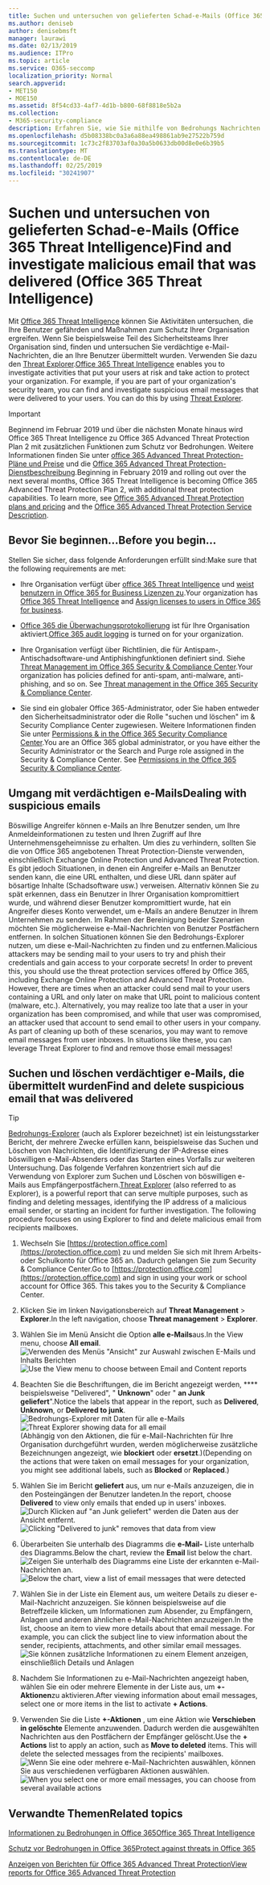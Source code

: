 ```yaml
---
title: Suchen und untersuchen von gelieferten Schad-e-Mails (Office 365 Threat Intelligence)
ms.author: deniseb
author: denisebmsft
manager: laurawi
ms.date: 02/13/2019
ms.audience: ITPro
ms.topic: article
ms.service: O365-seccomp
localization_priority: Normal
search.appverid:
- MET150
- MOE150
ms.assetid: 8f54cd33-4af7-4d1b-b800-68f8818e5b2a
ms.collection:
- M365-security-compliance
description: Erfahren Sie, wie Sie mithilfe von Bedrohungs Nachrichten nach bösartigen e-Mails suchen und diese untersuchen.
ms.openlocfilehash: d5b08338bc0a3a6a88ea498861ab9e27522b759d
ms.sourcegitcommit: 1c73c2f83703af0a30a5b0633db00d8e0e6b39b5
ms.translationtype: MT
ms.contentlocale: de-DE
ms.lasthandoff: 02/25/2019
ms.locfileid: "30241907"
---
```

# <a name="find-and-investigate-malicious-email-that-was-delivered-office-365-threat-intelligence"></a><span data-ttu-id="f77d9-103">Suchen und untersuchen von gelieferten Schad-e-Mails (Office 365 Threat Intelligence)</span><span class="sxs-lookup"><span data-stu-id="f77d9-103">Find and investigate malicious email that was delivered (Office 365 Threat Intelligence)</span></span>

<span data-ttu-id="f77d9-p101">Mit [Office 365 Threat Intelligence](office-365-ti.md) können Sie Aktivitäten untersuchen, die Ihre Benutzer gefährden und Maßnahmen zum Schutz Ihrer Organisation ergreifen. Wenn Sie beispielsweise Teil des Sicherheitsteams Ihrer Organisation sind, finden und untersuchen Sie verdächtige e-Mail-Nachrichten, die an Ihre Benutzer übermittelt wurden. Verwenden Sie dazu den [Threat Explorer](get-started-with-ti.md#threat-explorer).</span><span class="sxs-lookup"><span data-stu-id="f77d9-p101">[Office 365 Threat Intelligence](office-365-ti.md) enables you to investigate activities that put your users at risk and take action to protect your organization. For example, if you are part of your organization's security team, you can find and investigate suspicious email messages that were delivered to your users. You can do this by using [Threat Explorer](get-started-with-ti.md#threat-explorer).</span></span>
  
> [!IMPORTANT]
> <span data-ttu-id="f77d9-p102">Beginnend im Februar 2019 und über die nächsten Monate hinaus wird Office 365 Threat Intelligence zu Office 365 Advanced Threat Protection Plan 2 mit zusätzlichen Funktionen zum Schutz vor Bedrohungen. Weitere Informationen finden Sie unter [office 365 Advanced Threat Protection-Pläne und Preise](https://products.office.com/exchange/advance-threat-protection) und die [Office 365 Advanced Threat Protection-Dienstbeschreibung](https://docs.microsoft.com/office365/servicedescriptions/office-365-advanced-threat-protection-service-description).</span><span class="sxs-lookup"><span data-stu-id="f77d9-p102">Beginning in February 2019 and rolling out over the next several months, Office 365 Threat Intelligence is becoming Office 365 Advanced Threat Protection Plan 2, with additional threat protection capabilities. To learn more, see [Office 365 Advanced Threat Protection plans and pricing](https://products.office.com/exchange/advance-threat-protection) and the [Office 365 Advanced Threat Protection Service Description](https://docs.microsoft.com/office365/servicedescriptions/office-365-advanced-threat-protection-service-description).</span></span>
  
## <a name="before-you-begin"></a><span data-ttu-id="f77d9-109">Bevor Sie beginnen...</span><span class="sxs-lookup"><span data-stu-id="f77d9-109">Before you begin...</span></span>

<span data-ttu-id="f77d9-110">Stellen Sie sicher, dass folgende Anforderungen erfüllt sind:</span><span class="sxs-lookup"><span data-stu-id="f77d9-110">Make sure that the following requirements are met:</span></span>
  
- <span data-ttu-id="f77d9-111">Ihre Organisation verfügt über [office 365 Threat Intelligence](office-365-ti.md) und [weist benutzern in Office 365 for Business Lizenzen zu](https://support.office.com/article/997596b5-4173-4627-b915-36abac6786dc).</span><span class="sxs-lookup"><span data-stu-id="f77d9-111">Your organization has [Office 365 Threat Intelligence](office-365-ti.md) and [Assign licenses to users in Office 365 for business](https://support.office.com/article/997596b5-4173-4627-b915-36abac6786dc).</span></span>
    
- <span data-ttu-id="f77d9-112">[Office 365 die Überwachungsprotokollierung](turn-audit-log-search-on-or-off.md) ist für Ihre Organisation aktiviert.</span><span class="sxs-lookup"><span data-stu-id="f77d9-112">[Office 365 audit logging](turn-audit-log-search-on-or-off.md) is turned on for your organization.</span></span> 
    
- <span data-ttu-id="f77d9-p103">Ihre Organisation verfügt über Richtlinien, die für Antispam-, Antischadsoftware-und Antiphishingfunktionen definiert sind. Siehe [Threat Management im Office 365 Security &amp; Compliance Center](threat-management.md).</span><span class="sxs-lookup"><span data-stu-id="f77d9-p103">Your organization has policies defined for anti-spam, anti-malware, anti-phishing, and so on. See [Threat management in the Office 365 Security &amp; Compliance Center](threat-management.md).</span></span>
    
- <span data-ttu-id="f77d9-p104">Sie sind ein globaler Office 365-Administrator, oder Sie haben entweder den Sicherheitsadministrator oder die Rolle "suchen und löschen" im &amp; Security Compliance Center zugewiesen. Weitere Informationen finden Sie unter [Permissions &amp; in the Office 365 Security Compliance Center](permissions-in-the-security-and-compliance-center.md).</span><span class="sxs-lookup"><span data-stu-id="f77d9-p104">You are an Office 365 global administrator, or you have either the Security Administrator or the Search and Purge role assigned in the Security &amp; Compliance Center. See [Permissions in the Office 365 Security &amp; Compliance Center](permissions-in-the-security-and-compliance-center.md).</span></span>
    
## <a name="dealing-with-suspicious-emails"></a><span data-ttu-id="f77d9-117">Umgang mit verdächtigen e-Mails</span><span class="sxs-lookup"><span data-stu-id="f77d9-117">Dealing with suspicious emails</span></span>

<span data-ttu-id="f77d9-p105">Böswillige Angreifer können e-Mails an Ihre Benutzer senden, um Ihre Anmeldeinformationen zu testen und Ihren Zugriff auf Ihre Unternehmensgeheimnisse zu erhalten. Um dies zu verhindern, sollten Sie die von Office 365 angebotenen Threat Protection-Dienste verwenden, einschließlich Exchange Online Protection und Advanced Threat Protection. Es gibt jedoch Situationen, in denen ein Angreifer e-Mails an Benutzer senden kann, die eine URL enthalten, und diese URL dann später auf bösartige Inhalte (Schadsoftware usw.) verweisen. Alternativ können Sie zu spät erkennen, dass ein Benutzer in Ihrer Organisation kompromittiert wurde, und während dieser Benutzer kompromittiert wurde, hat ein Angreifer dieses Konto verwendet, um e-Mails an andere Benutzer in Ihrem Unternehmen zu senden. Im Rahmen der Bereinigung beider Szenarien möchten Sie möglicherweise e-Mail-Nachrichten von Benutzer Postfächern entfernen. In solchen Situationen können Sie den Bedrohungs-Explorer nutzen, um diese e-Mail-Nachrichten zu finden und zu entfernen.</span><span class="sxs-lookup"><span data-stu-id="f77d9-p105">Malicious attackers may be sending mail to your users to try and phish their credentials and gain access to your corporate secrets! In order to prevent this, you should use the threat protection services offered by Office 365, including Exchange Online Protection and Advanced Threat Protection. However, there are times when an attacker could send mail to your users containing a URL and only later on make that URL point to malicious content (malware, etc.). Alternatively, you may realize too late that a user in your organization has been compromised, and while that user was compromised, an attacker used that account to send email to other users in your company. As part of cleaning up both of these scenarios, you may want to remove email messages from user inboxes. In situations like these, you can leverage Threat Explorer to find and remove those email messages!</span></span>
  
## <a name="find-and-delete-suspicious-email-that-was-delivered"></a><span data-ttu-id="f77d9-124">Suchen und löschen verdächtiger e-Mails, die übermittelt wurden</span><span class="sxs-lookup"><span data-stu-id="f77d9-124">Find and delete suspicious email that was delivered</span></span>

> [!TIP]
> <span data-ttu-id="f77d9-p106">[Bedrohungs-Explorer](get-started-with-ti.md#threat-explorer) (auch als Explorer bezeichnet) ist ein leistungsstarker Bericht, der mehrere Zwecke erfüllen kann, beispielsweise das Suchen und Löschen von Nachrichten, die Identifizierung der IP-Adresse eines böswilligen e-Mail-Absenders oder das Starten eines Vorfalls zur weiteren Untersuchung. Das folgende Verfahren konzentriert sich auf die Verwendung von Explorer zum Suchen und Löschen von böswilligen e-Mails aus Empfängerpostfächern.</span><span class="sxs-lookup"><span data-stu-id="f77d9-p106">[Threat Explorer](get-started-with-ti.md#threat-explorer) (also referred to as Explorer), is a powerful report that can serve multiple purposes, such as finding and deleting messages, identifying the IP address of a malicious email sender, or starting an incident for further investigation. The following procedure focuses on using Explorer to find and delete malicious email from recipients mailboxes.</span></span> 
  
1. <span data-ttu-id="f77d9-p107">Wechseln Sie [https://protection.office.com](https://protection.office.com) zu und melden Sie sich mit Ihrem Arbeits-oder Schulkonto für Office 365 an. Dadurch gelangen Sie zum Security &amp; Compliance Center.</span><span class="sxs-lookup"><span data-stu-id="f77d9-p107">Go to [https://protection.office.com](https://protection.office.com) and sign in using your work or school account for Office 365. This takes you to the Security &amp; Compliance Center.</span></span> 
    
2. <span data-ttu-id="f77d9-129">Klicken Sie im linken Navigationsbereich auf **Threat Management** \> **Explorer**.</span><span class="sxs-lookup"><span data-stu-id="f77d9-129">In the left navigation, choose **Threat management** \> **Explorer**.</span></span>
    
3. <span data-ttu-id="f77d9-130">Wählen Sie im Menü Ansicht die Option **alle e-Mails**aus.</span><span class="sxs-lookup"><span data-stu-id="f77d9-130">In the View menu, choose **All email**.</span></span><br/><span data-ttu-id="f77d9-131">![Verwenden des Menüs "Ansicht" zur Auswahl zwischen E-Mails und Inhalts Berichten](media/d39013ff-93b6-42f6-bee5-628895c251c2.png)</span><span class="sxs-lookup"><span data-stu-id="f77d9-131">![Use the View menu to choose between Email and Content reports](media/d39013ff-93b6-42f6-bee5-628895c251c2.png)</span></span>
  
4. <span data-ttu-id="f77d9-132">Beachten Sie die Beschriftungen, die im Bericht angezeigt werden, \*\*\*\* beispielsweise "Delivered", " **Unknown**" oder " **an Junk geliefert**".</span><span class="sxs-lookup"><span data-stu-id="f77d9-132">Notice the labels that appear in the report, such as **Delivered**, **Unknown**, or **Delivered to junk**.</span></span><br/><span data-ttu-id="f77d9-133">![Bedrohungs-Explorer mit Daten für alle e-Mails](media/208826ed-a85e-446f-b276-b5fdc312fbcb.png)</span><span class="sxs-lookup"><span data-stu-id="f77d9-133">![Threat Explorer showing data for all email](media/208826ed-a85e-446f-b276-b5fdc312fbcb.png)</span></span><br/><span data-ttu-id="f77d9-134">(Abhängig von den Aktionen, die für e-Mail-Nachrichten für Ihre Organisation durchgeführt wurden, werden möglicherweise zusätzliche Bezeichnungen angezeigt, wie **blockiert** oder **ersetzt**.)</span><span class="sxs-lookup"><span data-stu-id="f77d9-134">(Depending on the actions that were taken on email messages for your organization, you might see additional labels, such as **Blocked** or **Replaced**.)</span></span>
    
5. <span data-ttu-id="f77d9-135">Wählen Sie im Bericht **geliefert** aus, um nur e-Mails anzuzeigen, die in den Posteingängen der Benutzer landeten.</span><span class="sxs-lookup"><span data-stu-id="f77d9-135">In the report, choose **Delivered** to view only emails that ended up in users' inboxes.</span></span><br/><span data-ttu-id="f77d9-136">![Durch Klicken auf "an Junk geliefert" werden die Daten aus der Ansicht entfernt.](media/e6fb2e47-461e-4f6f-8c65-c331bd858758.png)</span><span class="sxs-lookup"><span data-stu-id="f77d9-136">![Clicking "Delivered to junk" removes that data from view](media/e6fb2e47-461e-4f6f-8c65-c331bd858758.png)</span></span>
  
6. <span data-ttu-id="f77d9-137">Überarbeiten Sie unterhalb des Diagramms die **e-Mail-** Liste unterhalb des Diagramms.</span><span class="sxs-lookup"><span data-stu-id="f77d9-137">Below the chart, review the **Email** list below the chart.</span></span><br/><span data-ttu-id="f77d9-138">![Zeigen Sie unterhalb des Diagramms eine Liste der erkannten e-Mail-Nachrichten an.](media/dfb60590-1236-499d-97da-86c68621e2bc.png)</span><span class="sxs-lookup"><span data-stu-id="f77d9-138">![Below the chart, view a list of email messages that were detected](media/dfb60590-1236-499d-97da-86c68621e2bc.png)</span></span>
  
7. <span data-ttu-id="f77d9-p108">Wählen Sie in der Liste ein Element aus, um weitere Details zu dieser e-Mail-Nachricht anzuzeigen. Sie können beispielsweise auf die Betreffzeile klicken, um Informationen zum Absender, zu Empfängern, Anlagen und anderen ähnlichen e-Mail-Nachrichten anzuzeigen.</span><span class="sxs-lookup"><span data-stu-id="f77d9-p108">In the list, choose an item to view more details about that email message. For example, you can click the subject line to view information about the sender, recipients, attachments, and other similar email messages.</span></span><br/>![Sie können zusätzliche Informationen zu einem Element anzeigen, einschließlich Details und Anlagen](media/5a5707c3-d62a-4610-ae7b-900fff8708b2.png)
  
8. <span data-ttu-id="f77d9-142">Nachdem Sie Informationen zu e-Mail-Nachrichten angezeigt haben, wählen Sie ein oder mehrere Elemente in der Liste aus, um **+-Aktionen**zu aktivieren.</span><span class="sxs-lookup"><span data-stu-id="f77d9-142">After viewing information about email messages, select one or more items in the list to activate **+ Actions**.</span></span>
    
9. <span data-ttu-id="f77d9-p109">Verwenden Sie die Liste **+-Aktionen** , um eine Aktion wie **Verschieben in gelöschte** Elemente anzuwenden. Dadurch werden die ausgewählten Nachrichten aus den Postfächern der Empfänger gelöscht.</span><span class="sxs-lookup"><span data-stu-id="f77d9-p109">Use the **+ Actions** list to apply an action, such as **Move to deleted** items. This will delete the selected messages from the recipients' mailboxes.</span></span><br/><span data-ttu-id="f77d9-145">![Wenn Sie eine oder mehrere e-Mail-Nachrichten auswählen, können Sie aus verschiedenen verfügbaren Aktionen auswählen.](media/ef12e10c-60a7-4f66-8f76-68d77ae26de1.png)</span><span class="sxs-lookup"><span data-stu-id="f77d9-145">![When you select one or more email messages, you can choose from several available actions](media/ef12e10c-60a7-4f66-8f76-68d77ae26de1.png)</span></span>
  
## <a name="related-topics"></a><span data-ttu-id="f77d9-146">Verwandte Themen</span><span class="sxs-lookup"><span data-stu-id="f77d9-146">Related topics</span></span>

[<span data-ttu-id="f77d9-147">Informationen zu Bedrohungen in Office 365</span><span class="sxs-lookup"><span data-stu-id="f77d9-147">Office 365 Threat Intelligence</span></span>](office-365-ti.md)
  
[<span data-ttu-id="f77d9-148">Schutz vor Bedrohungen in Office 365</span><span class="sxs-lookup"><span data-stu-id="f77d9-148">Protect against threats in Office 365</span></span>](protect-against-threats.md)
  
[<span data-ttu-id="f77d9-149">Anzeigen von Berichten für Office 365 Advanced Threat Protection</span><span class="sxs-lookup"><span data-stu-id="f77d9-149">View reports for Office 365 Advanced Threat Protection</span></span>](view-reports-for-atp.md)
  


